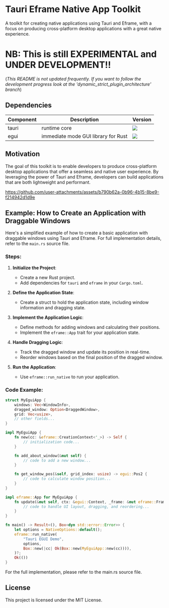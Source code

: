 # Tauri Eframe Native App Toolkit

A toolkit for creating native applications using Tauri and Eframe, with a focus on producing cross-platform desktop applications with a great native experience.

# NB: This is still EXPERIMENTAL and UNDER DEVELOPMENT!!

(*This README is not updated frequently. If you want to follow the development progress look at the 'dynamic_strict_plugin_architecture' branch*)
## Dependencies

| Component | Description | Version |
|-----------|-------------|---------|
| tauri | runtime core | [![](https://img.shields.io/crates/v/tauri.svg)](https://crates.io/crates/tauri) |
| egui | immediate mode GUI library for Rust | [![](https://img.shields.io/crates/v/egui.svg)](https://crates.io/crates/egui) |

## Motivation

The goal of this toolkit is to enable developers to produce cross-platform desktop applications that offer a seamless and native user experience. By leveraging the power of Tauri and Eframe, developers can build applications that are both lightweight and performant.


https://github.com/user-attachments/assets/b790b62a-0b96-4b15-8be9-f214942d1d9e


## Example: How to Create an Application with Draggable Windows

Here's a simplified example of how to create a basic application with draggable windows using Tauri and Eframe. For full implementation details, refer to the `main.rs` source file.

### Steps:

1. **Initialize the Project**:
    - Create a new Rust project.
    - Add dependencies for `tauri` and `eframe` in your `Cargo.toml`.

2. **Define the Application State**:
    - Create a struct to hold the application state, including window information and dragging state.

3. **Implement the Application Logic**:
    - Define methods for adding windows and calculating their positions.
    - Implement the `eframe::App` trait for your application state.

4. **Handle Dragging Logic**:
    - Track the dragged window and update its position in real-time.
    - Reorder windows based on the final position of the dragged window.

5. **Run the Application**:
    - Use `eframe::run_native` to run your application.

### Code Example:

```rust
struct MyEguiApp {
    windows: Vec<WindowInfo>,
    dragged_window: Option<DraggedWindow>,
    grid: Vec<usize>,
    // other fields...
}

impl MyEguiApp {
    fn new(cc: &eframe::CreationContext<'_>) -> Self {
        // initialization code...
    }

    fn add_about_window(&mut self) {
        // code to add a new window...
    }

    fn get_window_pos(&self, grid_index: usize) -> egui::Pos2 {
        // code to calculate window position...
    }
}

impl eframe::App for MyEguiApp {
    fn update(&mut self, ctx: &egui::Context, _frame: &mut eframe::Frame) {
        // code to handle UI layout, dragging, and reordering...
    }
}

fn main() -> Result<(), Box<dyn std::error::Error>> {
    let options = NativeOptions::default();
    eframe::run_native(
        "Tauri EGUI Demo",
        options,
        Box::new(|cc| Ok(Box::new(MyEguiApp::new(cc)))),
    )?;
    Ok(())
}
```

For the full implementation, please refer to the main.rs source file.

## License
This project is licensed under the MIT License.
